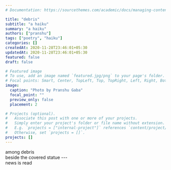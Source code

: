 ```yaml
---
# Documentation: https://sourcethemes.com/academic/docs/managing-content/

title: "debris"
subtitle: "a haiku"
summary: "a haiku"
authors: ["pranshu"]
tags: ["poetry", "haiku"]
categories: []
createdAt: 2020-11-28T23:46:01+05:30
updatedAt: 2020-11-28T23:46:01+05:30
featured: false
draft: false

# Featured image
# To use, add an image named `featured.jpg/png` to your page's folder.
# Focal points: Smart, Center, TopLeft, Top, TopRight, Left, Right, BottomLeft, Bottom, BottomRight.
image:
  caption: "Photo by Pranshu Gaba"
  focal_point: ""
  preview_only: false
  placement: 2

# Projects (optional).
#   Associate this post with one or more of your projects.
#   Simply enter your project's folder or file name without extension.
#   E.g. `projects = ["internal-project"]` references `content/project/deep-learning/index.md`.
#   Otherwise, set `projects = []`.
projects: []
---
```

among debris  
beside the covered statue ---  
news is read

